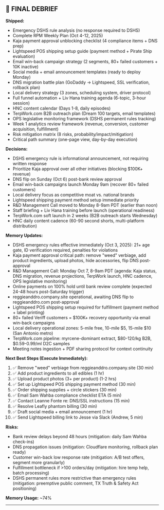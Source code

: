## 💪 FINAL DEBRIEF

**Shipped:**

- Emergency DSHS rule analysis (no response required to DSHS)
- Complete RPM Weekly Plan (Oct 4-12, 2025)
- Kaja payment approval unblocking checklist (4 compliance items + DNS prep)
- Lightspeed POS shipping setup guide (payment method + Pirate Ship evaluation)
- Email win-back campaign strategy (2 segments, 80+ failed customers + 10K inactive)
- Social media + email announcement templates (ready to deploy Monday)
- DNS migration battle plan (GoDaddy → Lightspeed, SSL verification, rollback plan)
- Local delivery strategy (3 zones, scheduling system, driver protocol)
- Full funnel automation + Liv Hana training agenda (6-topic, 3-hour session)
- HNC content calendar (Days 1-8, daily episodes)
- TerpWork.com B2B outreach plan (Dream 100 targets, email templates)
- OPS legislative monitoring framework (DSHS permanent rules tracking)
- Week 1 analytics review framework (revenue, conversion, customer acquisition, fulfillment)
- Risk mitigation matrix (8 risks, probability/impact/mitigation)
- Critical path summary (one-page view, day-by-day execution)

**Decisions:**

- DSHS emergency rule is informational announcement, not requiring written response
- Prioritize Kaja approval over all other initiatives (blocking $100K+ revenue)
- DNS flip on Sunday (Oct 6) post-bank review approval
- Email win-back campaigns launch Monday 9am (recover 80+ failed customers)
- Local delivery focus as competitive moat vs. national brands
- Lightspeed shipping payment method setup immediate priority
- R&D Management Call moved to Monday 8-9am PDT (earlier than noon)
- Staff briefing + Liv Hana training before launch (operational readiness)
- TerpWork.com soft launch in 2 weeks (B2B outreach starts Wednesday)
- HNC daily content cadence (60-90 second shorts, multi-platform distribution)

**Memory Updates:**

- DSHS emergency rules effective immediately (Oct 3, 2025): 21+ age gate, ID verification required, penalties for violations
- Kaja payment approval critical path: remove "weed" verbiage, add product ingredients, upload photos, hide accessories, flip DNS post-approval
- R&D Management Call: Monday Oct 7, 8-9am PDT (agenda: Kaja status, DNS migration, revenue projections, TerpWork launch, HNC cadence, OPS legislative monitoring)
- Online payments on 100% hold until bank review complete (expected 24-48 hours post-Saturday trigger)
- reggieanddro.company.site operational, awaiting DNS flip to reggieanddro.com post-approval
- Lightspeed POS shipping setup required for fulfillment (payment method + label printing)
- 80+ failed Veriff customers = $100K+ recovery opportunity via email win-back campaigns
- Local delivery operational zones: 5-mile free, 10-mile $5, 15-mile $10 (San Antonio metro)
- TerpWork.com pipeline: myrcene-dominant extract, $80-120/kg B2B, $0.59-0.99/ml D2C samples
- Meeting notes ingestion + PDF sharing protocol for context continuity

**Next Best Steps (Execute Immediately):**

1. ✅ Remove "weed" verbiage from reggieanddro.company.site (30 min)
2. ✅ Add product ingredients to all edibles (1 hr)
3. ✅ Upload product photos (3+ per product) (1-2 hrs)
4. ✅ Set up Lightspeed POS shipping payment method (30 min)
5. ✅ Order shipping supplies + circle stickers (30 min)
6. ✅ Email Sam Wahba compliance checklist ETA (5 min)
7. ✅ Contact Leanne Fonte re: DNS/SSL instructions (15 min)
8. ✅ Resolve Leafly phantom billing (30 min)
9. ✅ Draft social media + email announcement (1 hr)
10. ✅ Send Lightspeed billing link to Jesse via Slack (Andrew, 5 min)

**Risks:**

- Bank review delays beyond 48 hours (mitigation: daily Sam Wahba check-ins)
- DNS propagation issues (mitigation: Cloudflare monitoring, rollback plan ready)
- Customer win-back low response rate (mitigation: A/B test offers, segment more granularly)
- Fulfillment bottleneck if >100 orders/day (mitigation: hire temp help, batch processing)
- DSHS permanent rules more restrictive than emergency rules (mitigation: preemptive public comment, TX Truth & Safety Act positioning)

**Memory Usage:** ~74%

---
